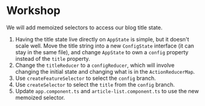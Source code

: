 # Workshop

We will add memoized selectors to access our blog title state.

1. Having the title state live directly on `AppState` is simple, but
   it doesn't scale well. Move the title string into a new
   `ConfigState` interface (it can stay in the same file), and change
   `AppState` to own a `config` property instead of the `title`
   property.
2. Change the `titleReducer` to a `configReducer`, which will involve
   changing the initial state and changing what is in the
   `ActionReducerMap`.
3. Use `createFeatureSelector` to select the `config` branch.
4. Use `createSelector` to select the `title` from the `config` branch.
5. Update `app.component.ts` and `article-list.component.ts` to 
   use the new memoized selector.
